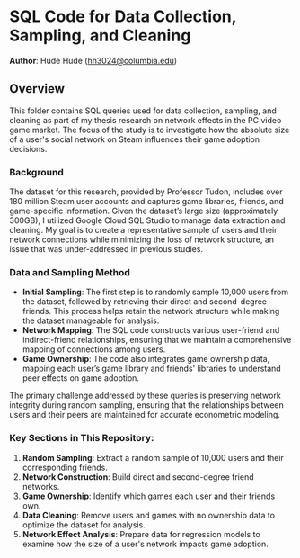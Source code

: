 # SQL Code for Data Collection, Sampling, and Cleaning   
**Author**: Hude Hude (hh3024@columbia.edu)

## Overview  
This folder contains SQL queries used for data collection, sampling, and cleaning as part of my thesis research on network effects in the PC video game market. The focus of the study is to investigate how the absolute size of a user's social network on Steam influences their game adoption decisions.

### Background  
The dataset for this research, provided by Professor Tudon, includes over 180 million Steam user accounts and captures game libraries, friends, and game-specific information. Given the dataset’s large size (approximately 300GB), I utilized Google Cloud SQL Studio to manage data extraction and cleaning. My goal is to create a representative sample of users and their network connections while minimizing the loss of network structure, an issue that was under-addressed in previous studies.

### Data and Sampling Method  
- **Initial Sampling**: The first step is to randomly sample 10,000 users from the dataset, followed by retrieving their direct and second-degree friends. This process helps retain the network structure while making the dataset manageable for analysis.
- **Network Mapping**: The SQL code constructs various user-friend and indirect-friend relationships, ensuring that we maintain a comprehensive mapping of connections among users.
- **Game Ownership**: The code also integrates game ownership data, mapping each user’s game library and friends' libraries to understand peer effects on game adoption.

The primary challenge addressed by these queries is preserving network integrity during random sampling, ensuring that the relationships between users and their peers are maintained for accurate econometric modeling.

### Key Sections in This Repository:
1. **Random Sampling**: Extract a random sample of 10,000 users and their corresponding friends.
2. **Network Construction**: Build direct and second-degree friend networks.
3. **Game Ownership**: Identify which games each user and their friends own.
4. **Data Cleaning**: Remove users and games with no ownership data to optimize the dataset for analysis.
5. **Network Effect Analysis**: Prepare data for regression models to examine how the size of a user's network impacts game adoption.
